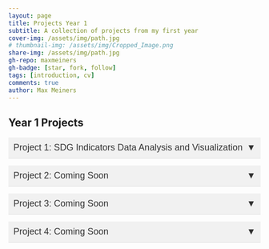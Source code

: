 ```yaml
---
layout: page
title: Projects Year 1
subtitle: A collection of projects from my first year
cover-img: /assets/img/path.jpg
# thumbnail-img: /assets/img/Cropped_Image.png
share-img: /assets/img/path.jpg
gh-repo: maxmeiners
gh-badge: [star, fork, follow]
tags: [introduction, cv]
comments: true
author: Max Meiners
---
```


<style>
  .dropdown-container {
    display: none;
    padding-left: 20px;
  }
  .dropdown-btn {
    background-color: #f1f1f1;
    color: #333;
    padding: 10px;
    font-size: 18px;
    border: none;
    text-align: left;
    cursor: pointer;
    width: 100%;
    border-bottom: 1px solid #ddd;
  }
  .dropdown-btn:hover {
    background-color: #ddd;
  }
  .dropdown-btn:after {
    content: '\25BC';
    float: right;
  }
  .dropdown-btn.active:after {
    content: '\25B2';
  }
</style>

<h2>Year 1 Projects</h2>

<button class="dropdown-btn">Project 1: SDG Indicators Data Analysis and Visualization</button>
<div class="dropdown-container">
  ### Project 1: **SDG Indicators Data Analysis and Visualization**

  For this project, I was given the freedom to choose any of the United Nations' Sustainable Development Goals (SDGs) to explore. I decided to focus on **SDG 2: Zero Hunger**, specifically looking at the relationship between GDP per capita (a measure of a country’s wealth) and undernourishment or malnutrition rates in African countries. The goal of my analysis was to see if a country’s wealth, as measured by GDP per capita, had a strong impact on reducing malnutrition across the continent.

  **Research Question:**
  - **What is the correlation between GDP per capita and undernourishment/malnutrition in the continent of Africa?**

  **Key Findings:**
  - Nearly 10% of people worldwide are malnourished, with most of them living in Sub-Saharan Africa.
  - The region’s malnutrition problem is worsened by economic struggles, conflict, and natural disasters like drought.
  - By analyzing the data, I aimed to understand if wealthier countries are more successful in reducing hunger and how economic differences affect hunger rates.

  **Skills Gained:**
  - **Data cleaning and preparation** in Power BI to make sure the dataset was ready for analysis.
  - **Exploratory Data Analysis (EDA)** to spot key trends and connections between GDP per capita and undernourishment rates.
  - **Data visualization** using Power BI to create an interactive dashboard that clearly presents the insights and results of the analysis, allowing users to explore the link between GDP and hunger in different African countries.

  ### Dashboard
  Below is the interactive Power BI dashboard that was the final deliverable for this project.

  <iframe title="SDGIndicatorsDashboard_MaxMeiners" width="600" height="373.5" src="https://app.powerbi.com/view?r=eyJrIjoiNWQyNDgwNTItMThiMC00MWVlLTgwMzYtNDAzMmU2ODJlODc2IiwidCI6IjBhMzM1ODliLTAwMzYtNGZlOC1hODI5LTNlZDA5MjZhZjg4NiIsImMiOjl9" frameborder="0" allowFullScreen="true"></iframe>
</div>

<button class="dropdown-btn">Project 2: Coming Soon</button>
<div class="dropdown-container">
  More projects will be added soon...
</div>

<button class="dropdown-btn">Project 3: Coming Soon</button>
<div class="dropdown-container">
  More projects will be added soon...
</div>

<button class="dropdown-btn">Project 4: Coming Soon</button>
<div class="dropdown-container">
  More projects will be added soon...
</div>

<script>
  var dropdown = document.getElementsByClassName("dropdown-btn");
  var i;

  for (i = 0; i < dropdown.length; i++) {
    dropdown[i].addEventListener("click", function() {
      this.classList.toggle("active");
      var dropdownContent = this.nextElementSibling;
      if (dropdownContent.style.display === "block") {
        dropdownContent.style.display = "none";
      } else {
        dropdownContent.style.display = "block";
      }
    });
  }
</script>